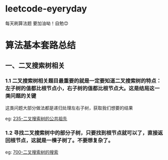 # leetcode-eyeryday
每天刷算法题 要加油呦！自勉😊


# 算法基本套路总结

## 一、二叉搜索树相关

### 1.1 二叉搜索树相关题目最重要的就是一定要知道二叉搜索树的特点：左子树的值都比根节点小，右子树的值都比根节点大。这是结局这一类问题的关键

这类问题大部分做法都是递归处理左右子树，获取我们想要的结果

eg: <a href="https://leetcode-cn.com/problems/lowest-common-ancestor-of-a-binary-search-tree/">235-二叉搜索树的公共祖先</a>


### 1.2 寻找二叉搜索树中的部分子树，只要找到根节点就可以了，直接返回根节点，这就是一棵子树了。不要想复杂了。

eg: <a href="https://leetcode-cn.com/problems/search-in-a-binary-search-tree/">700-二叉搜索树的搜索</a>
